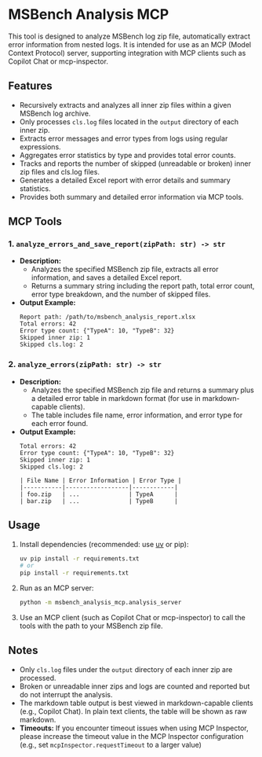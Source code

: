 # MSBench Analysis MCP

This tool is designed to analyze MSBench log zip file, automatically extract error information from nested logs. It is intended for use as an MCP (Model Context Protocol) server, supporting integration with MCP clients such as Copilot Chat or mcp-inspector.

## Features
- Recursively extracts and analyzes all inner zip files within a given MSBench log archive.
- Only processes `cls.log` files located in the `output` directory of each inner zip.
- Extracts error messages and error types from logs using regular expressions.
- Aggregates error statistics by type and provides total error counts.
- Tracks and reports the number of skipped (unreadable or broken) inner zip files and cls.log files.
- Generates a detailed Excel report with error details and summary statistics.
- Provides both summary and detailed error information via MCP tools.

## MCP Tools

### 1. `analyze_errors_and_save_report(zipPath: str) -> str`
- **Description:**
  - Analyzes the specified MSBench zip file, extracts all error information, and saves a detailed Excel report.
  - Returns a summary string including the report path, total error count, error type breakdown, and the number of skipped files.
- **Output Example:**
  ```
  Report path: /path/to/msbench_analysis_report.xlsx
  Total errors: 42
  Error type count: {"TypeA": 10, "TypeB": 32}
  Skipped inner zip: 1
  Skipped cls.log: 2
  ```

### 2. `analyze_errors(zipPath: str) -> str`
- **Description:**
  - Analyzes the specified MSBench zip file and returns a summary plus a detailed error table in markdown format (for use in markdown-capable clients).
  - The table includes file name, error information, and error type for each error found.
- **Output Example:**
  ```
  Total errors: 42
  Error type count: {"TypeA": 10, "TypeB": 32}
  Skipped inner zip: 1
  Skipped cls.log: 2

  | File Name | Error Information | Error Type |
  |-----------|------------------|------------|
  | foo.zip   | ...              | TypeA      |
  | bar.zip   | ...              | TypeB      |
  ```

## Usage
1. Install dependencies (recommended: use [uv](https://github.com/astral-sh/uv) or pip):
   ```bash
   uv pip install -r requirements.txt
   # or
   pip install -r requirements.txt
   ```
2. Run as an MCP server:
   ```bash
   python -m msbench_analysis_mcp.analysis_server
   ```
3. Use an MCP client (such as Copilot Chat or mcp-inspector) to call the tools with the path to your MSBench zip file.

## Notes
- Only `cls.log` files under the `output` directory of each inner zip are processed.
- Broken or unreadable inner zips and logs are counted and reported but do not interrupt the analysis.
- The markdown table output is best viewed in markdown-capable clients (e.g., Copilot Chat). In plain text clients, the table will be shown as raw markdown.
- **Timeouts:** If you encounter timeout issues when using MCP Inspector, please increase the timeout value in the MCP Inspector configuration (e.g., set `mcpInspector.requestTimeout` to a larger value)

